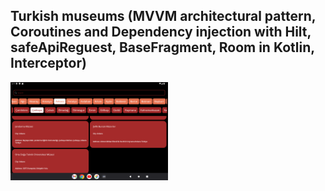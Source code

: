 ## Turkish museums (MVVM architectural pattern, Coroutines and Dependency injection with Hilt, safeApiReguest, BaseFragment, Room in Kotlin, Interceptor)


<img src="./Screen.png" alt="Screen" width="50%" height="50%"> 